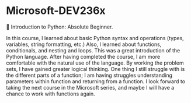 # Microsoft-DEV236x
:snake: Introduction to Python: Absolute Beginner. 

In this course, I learned about basic Python syntax and operations (types, variables, string formatting, etc.) Also, I learned about functions, conditionals, and nesting and loops. This was a great introduction of the Python language. After having completed the course, I am more comfortable with the natural use of the language. By working the problem sets, I have gained greater logical thinking. One thing I still struggle with is the different parts of a function; I am having struggles understanding parameters within function and returning from a function. I look forward to taking the next course in the Microsoft series, and maybe I will have a chance to work with functions again.  
